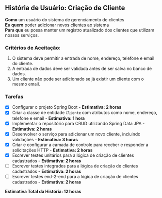 ## História de Usuário: Criação de Cliente

**Como** um usuário do sistema de gerenciamento de clientes  
**Eu quero** poder adicionar novos clientes ao sistema  
**Para que** eu possa manter um registro atualizado dos clientes que utilizam nossos serviços.

### Critérios de Aceitação:

1. O sistema deve permitir a entrada de nome, endereço, telefone e email do cliente.
2. A entrada de dados deve ser validada antes de ser salva no banco de dados.
3. Um cliente não pode ser adicionado se já existir um cliente com o mesmo email.

### Tarefas

- [x] Configurar o projeto Spring Boot - **Estimativa: 2 horas**
- [x] Criar a classe de entidade `Cliente` com atributos como nome, endereço, telefone e email - **Estimativa: 1 hora**
- [x] Implementar o repositório para CRUD utilizando Spring Data JPA - **Estimativa: 2 horas**
- [x] Desenvolver o serviço para adicionar um novo cliente, incluindo validações - **Estimativa: 3 horas**
- [x] Criar e configurar a camada de controle para receber e responder a solicitações HTTP - **Estimativa: 2 horas**
- [x] Escrever testes unitários para a lógica de criação de clientes cadastrados - **Estimativa: 2 horas**
- [ ] Escrever testes integrados para a lógica de criação de clientes cadastrados - **Estimativa: 2 horas**
- [ ] Escrever testes end-2-end para a lógica de criação de clientes cadastrados - **Estimativa: 2 horas**

**Estimativa Total da História: 12 horas**